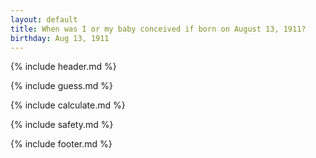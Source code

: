 ```yaml
---
layout: default
title: When was I or my baby conceived if born on August 13, 1911?
birthday: Aug 13, 1911
---
```


{% include header.md %}

{% include guess.md %}

{% include calculate.md %}

{% include safety.md %}

{% include footer.md %}



